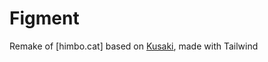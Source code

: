 # Figment

Remake of [himbo.cat] based on [Kusaki], made with Tailwind

<!-- Port of [Kusaki]'s Carrd to NextJS on [puma.himbo.cat](https://puma.himbo.cat), made with Tailwind -->

[kusaki]: https://puma.himbo.cat
